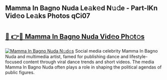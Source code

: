 ## Mamma In Bagno Nuda Le𝚊k𝚎d N𝚞𝚍e - Part-lKn Vid𝚎o Le𝚊ks Photos qCi07

# <h2><a href="http://fbfcmzx.evod.top/?m=Mamma+In+Bagno+Nuda">🔗 👉🔴 Mamma In Bagno Nuda Vid𝚎o Ph𝚘t𝚘s</a></h2>

[![Mamma In Bagno Nuda N𝚞d𝚎s](https://i.imgur.com/8V9OHl7.gif)](http://fbfcmzx.evod.top/?m=Mamma+In+Bagno+Nuda)
Social media celebrity Mamma In Bagno Nuda and multimedia artist, famed for publishing dance and lifestyle-focused content through viral dance trends and short videos. The media Mamma In Bagno Nuda often plays a role in shaping the political agendas of public figures. 
